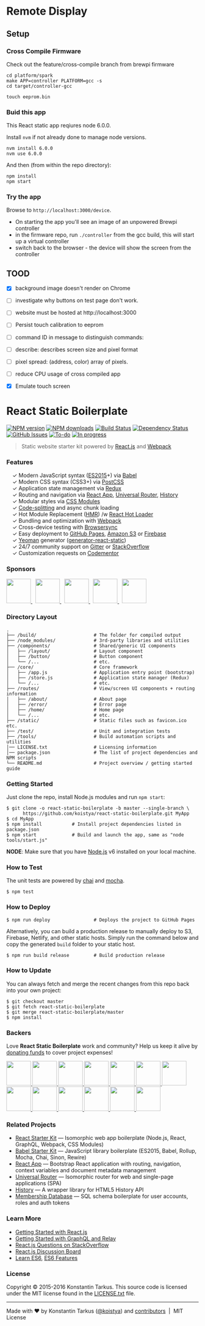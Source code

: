 # Remote Display

## Setup

### Cross Compile Firmware

Check out the feature/cross-compile branch from brewpi firmware

```
cd platform/spark
make APP=controller PLATFORM=gcc -s 
cd target/controller-gcc

touch eeprom.bin
```

### Buid this app

This React static app reqiures node 6.0.0. 

Install `nvm` if not already done to manage node versions.
```
nvm install 6.0.0
nvm use 6.0.0
```

And then (from within the repo directory):

```
npm install 
npm start
```

### Try the app

Browse to `http://localhost:3000/device`.

- On starting the app you'll see an image of an unpowered Brewpi controller
- in the firmware repo, run `./controller` from the gcc build, this will start up a virtual controller
- switch back to the browser - the device will show the screen from the controller



## TOOD

- [x] background image doesn't render on Chrome
- [ ] investigate why buttons on test page don't work.
- [ ] website must be hosted at http://localhost:3000
- [ ] Persist touch calibration to eeprom
- [ ] command ID in message to distinguish commands:
 - [ ] describe: describes screen size and pixel format
 - [ ] pixel spread: (address, color) array of pixels. 
- [ ] reduce CPU usage of cross compiled app
- [x] Emulate touch screen
  



# React Static Boilerplate

[![NPM version](http://img.shields.io/npm/v/generator-react-static.svg?style=flat-square)](https://www.npmjs.com/package/generator-react-static)
[![NPM downloads](http://img.shields.io/npm/dm/generator-react-static.svg?style=flat-square)](https://www.npmjs.com/package/generator-react-static)
[![Build Status](http://img.shields.io/travis/koistya/react-static-boilerplate/master.svg?style=flat-square)](https://travis-ci.org/koistya/react-static-boilerplate)
[![Dependency Status](http://img.shields.io/david/koistya/react-static-boilerplate.svg?branch=master&style=flat-square)](https://david-dm.org/koistya/react-static-boilerplate)
[![GitHub Issues](https://img.shields.io/github/issues/koistya/react-static-boilerplate.svg?style=flat-square)](https://github.com/koistya/react-static-boilerplate/issues)
[![To-do](https://img.shields.io/waffle/label/koistya/react-static-boilerplate/to-do.svg?style=flat-square)](https://waffle.io/koistya/react-static-boilerplate)
[![In progress](https://img.shields.io/waffle/label/koistya/react-static-boilerplate/in%20progress.svg?style=flat-square)](https://waffle.io/koistya/react-static-boilerplate)

> Static website starter kit powered by [React.js](http://facebook.github.io/react/) and [Webpack](http://webpack.github.io/)


### Features

&nbsp; &nbsp; ✓ Modern JavaScript syntax ([ES2015](http://babeljs.io/docs/learn-es2015/)+) via [Babel](http://babeljs.io/)<br>
&nbsp; &nbsp; ✓ Modern CSS syntax (CSS3+) via [PostCSS](https://github.com/postcss/postcss)<br>
&nbsp; &nbsp; ✓ Application state management via [Redux](http://redux.js.org/)<br>
&nbsp; &nbsp; ✓ Routing and navigation via [React App](https://github.com/kriasoft/react-app), [Universal Router](https://github.com/kriasoft/universal-router), [History](https://github.com/mjackson/history)<br>
&nbsp; &nbsp; ✓ Modular styles via [CSS Modules](https://github.com/css-modules/css-modules)<br>
&nbsp; &nbsp; ✓ [Code-splitting](https://github.com/webpack/docs/wiki/code-splitting) and async chunk loading<br>
&nbsp; &nbsp; ✓ Hot Module Replacement ([HMR](https://webpack.github.io/docs/hot-module-replacement.html)) /w [React Hot Loader](http://gaearon.github.io/react-hot-loader/)<br>
&nbsp; &nbsp; ✓ Bundling and optimization with [Webpack](https://webpack.github.io/)<br>
&nbsp; &nbsp; ✓ Cross-device testing with [Browsersync](https://browsersync.io/)<br>
&nbsp; &nbsp; ✓ Easy deployment to [GitHub Pages](https://pages.github.com/), [Amazon S3](http://davidwalsh.name/hosting-website-amazon-s3) or [Firebase](https://www.firebase.com/)<br>
&nbsp; &nbsp; ✓ [Yeoman](http://yeoman.io/) generator ([generator-react-static](https://www.npmjs.com/package/generator-react-static))<br>
&nbsp; &nbsp; ✓ 24/7 community support on [Gitter](https://gitter.im/koistya/react-static-boilerplate) or [StackOverflow](http://stackoverflow.com/questions/tagged/react-starter-kit)<br>
&nbsp; &nbsp; ✓ Customization requests on [Codementor](https://www.codementor.io/koistya)<br>


### Sponsors

<a href="https://opencollective.com/react-static-boilerplate/sponsor/0/website" target="_blank">
  <img src="https://opencollective.com/react-static-boilerplate/sponsor/0/avatar.svg" height="64">
</a> &nbsp;
<a href="https://opencollective.com/react-static-boilerplate/sponsor/1/website" target="_blank">
  <img src="https://opencollective.com/react-static-boilerplate/sponsor/1/avatar.svg" height="64">
</a> &nbsp;
<a href="https://opencollective.com/react-static-boilerplate/sponsor/2/website" target="_blank">
  <img src="https://opencollective.com/react-static-boilerplate/sponsor/2/avatar.svg" height="64">
</a> &nbsp;
<a href="https://opencollective.com/react-static-boilerplate/sponsor/3/website" target="_blank">
  <img src="https://opencollective.com/react-static-boilerplate/sponsor/3/avatar.svg" height="64">
</a> &nbsp;
<a href="https://opencollective.com/react-static-boilerplate/sponsor/4/website" target="_blank">
  <img src="https://opencollective.com/react-static-boilerplate/sponsor/4/avatar.svg" height="64">
</a>


### Directory Layout


```
.
├── /build/                     # The folder for compiled output
├── /node_modules/              # 3rd-party libraries and utilities
├── /components/                # Shared/generic UI components
│   ├── /layout/                # Layout component
│   ├── /button/                # Button component
│   └── /...                    # etc.
├── /core/                      # Core framework
│   ├── /app.js                 # Application entry point (bootstrap)
│   ├── /store.js               # Application state manager (Redux)
│   └── /...                    # etc.
├── /routes/                    # View/screen UI components + routing information
│   ├── /about/                 # About page
│   ├── /error/                 # Error page
│   ├── /home/                  # Home page
│   └── /...                    # etc.
├── /static/                    # Static files such as favicon.ico etc.
├── /test/                      # Unit and integration tests
├── /tools/                     # Build automation scripts and utilities
│── LICENSE.txt                 # Licensing information
│── package.json                # The list of project dependencies and NPM scripts
└── README.md                   # Project overview / getting started guide
```


### Getting Started

Just clone the repo, install Node.js modules and run `npm start`:

```
$ git clone -o react-static-boilerplate -b master --single-branch \
      https://github.com/koistya/react-static-boilerplate.git MyApp
$ cd MyApp
$ npm install           # Install project dependencies listed in package.json
$ npm start             # Build and launch the app, same as "node tools/start.js"
```

**NODE**: Make sure that you have [Node.js](https://nodejs.org/) v6 installed on your local machine.

### How to Test

The unit tests are powered by [chai](http://chaijs.com/) and [mocha](http://mochajs.org/).

```
$ npm test
```


### How to Deploy

```shell
$ npm run deploy                # Deploys the project to GitHub Pages
```

Alternatively, you can build a production release to manually deploy to S3, Firebase, Netlify, and other static hosts. Simply run the command below and copy the generated `build` folder to your static host.

```shell
$ npm run build release         # Build production release 
```


### How to Update

You can always fetch and merge the recent changes from this repo back into your own project:

```shell
$ git checkout master
$ git fetch react-static-boilerplate
$ git merge react-static-boilerplate/master
$ npm install
```


### Backers

Love **React Static Boilerplate** work and community? Help us keep it alive by [donating funds](https://opencollective.com/react-static-boilerplate#support) to cover project expenses!

<a href="https://opencollective.com/react-static-boilerplate/backer/0/website" target="_blank">
  <img src="https://opencollective.com/react-static-boilerplate/backer/0/avatar.svg" height="64">
</a>
<a href="https://opencollective.com/react-static-boilerplate/backer/1/website" target="_blank">
  <img src="https://opencollective.com/react-static-boilerplate/backer/1/avatar.svg" height="64">
</a>
<a href="https://opencollective.com/react-static-boilerplate/backer/2/website" target="_blank">
  <img src="https://opencollective.com/react-static-boilerplate/backer/2/avatar.svg" height="64">
</a>
<a href="https://opencollective.com/react-static-boilerplate/backer/3/website" target="_blank">
  <img src="https://opencollective.com/react-static-boilerplate/backer/3/avatar.svg" height="64">
</a>
<a href="https://opencollective.com/react-static-boilerplate/backer/4/website" target="_blank">
  <img src="https://opencollective.com/react-static-boilerplate/backer/4/avatar.svg" height="64">
</a>
<a href="https://opencollective.com/react-static-boilerplate/backer/5/website" target="_blank">
  <img src="https://opencollective.com/react-static-boilerplate/backer/5/avatar.svg" height="64">
</a>
<a href="https://opencollective.com/react-static-boilerplate/backer/6/website" target="_blank">
  <img src="https://opencollective.com/react-static-boilerplate/backer/6/avatar.svg" height="64">
</a>
<a href="https://opencollective.com/react-static-boilerplate/backer/7/website" target="_blank">
  <img src="https://opencollective.com/react-static-boilerplate/backer/7/avatar.svg" height="64">
</a>
<a href="https://opencollective.com/react-static-boilerplate/backer/8/website" target="_blank">
  <img src="https://opencollective.com/react-static-boilerplate/backer/8/avatar.svg" height="64">
</a>
<a href="https://opencollective.com/react-static-boilerplate/backer/9/website" target="_blank">
  <img src="https://opencollective.com/react-static-boilerplate/backer/9/avatar.svg" height="64">
</a>
<a href="https://opencollective.com/react-static-boilerplate/backer/10/website" target="_blank">
  <img src="https://opencollective.com/react-static-boilerplate/backer/10/avatar.svg" height="64">
</a>
<a href="https://opencollective.com/react-static-boilerplate/backer/11/website" target="_blank">
  <img src="https://opencollective.com/react-static-boilerplate/backer/11/avatar.svg" height="64">
</a>
<a href="https://opencollective.com/react-static-boilerplate/backer/12/website" target="_blank">
  <img src="https://opencollective.com/react-static-boilerplate/backer/12/avatar.svg" height="64">
</a>


### Related Projects

* [React Starter Kit](https://github.com/kriasoft/react-starter-kit) — Isomorphic web app boilerplate (Node.js, React, GraphQL, Webpack, CSS Modules)
* [Babel Starter Kit](https://github.com/kriasoft/babel-starter-kit) — JavaScript library boilerplate (ES2015, Babel, Rollup, Mocha, Chai, Sinon, Rewire)
* [React App](https://github.com/kriasoft/react-app) — Bootstrap React application with routing, navigation, context variables and document metadata management
* [Universal Router](https://github.com/kriasoft/universal-router) — Isomorphic router for web and single-page applications (SPA)
* [History](https://github.com/mjackson/history) — A wrapper library for HTML5 History API
* [Membership Database](https://github.com/membership/membership.db) — SQL schema boilerplate for user accounts, roles and auth tokens


### Learn More

* [Getting Started with React.js](http://facebook.github.io/react/)
* [Getting Started with GraphQL and Relay](https://quip.com/oLxzA1gTsJsE)
* [React.js Questions on StackOverflow](http://stackoverflow.com/questions/tagged/reactjs)
* [React.js Discussion Board](https://discuss.reactjs.org/)
* [Learn ES6](https://babeljs.io/docs/learn-es6/), [ES6 Features](https://github.com/lukehoban/es6features#readme)


### License

Copyright © 2015-2016 Konstantin Tarkus. This source code is licensed under the MIT license found in the
[LICENSE.txt](https://github.com/koistya/react-static-boilerplate/blob/master/LICENSE.txt) file.

---
Made with ♥ by Konstantin Tarkus ([@koistya](https://twitter.com/koistya)) and [contributors](https://github.com/koistya/react-static-boilerplate/graphs/contributors) &nbsp;|&nbsp; MIT License
